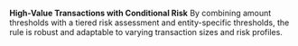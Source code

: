 __High-Value Transactions with Conditional Risk__
By combining amount thresholds with a tiered risk assessment and entity-specific thresholds, the rule is robust and adaptable to varying transaction sizes and risk profiles.
